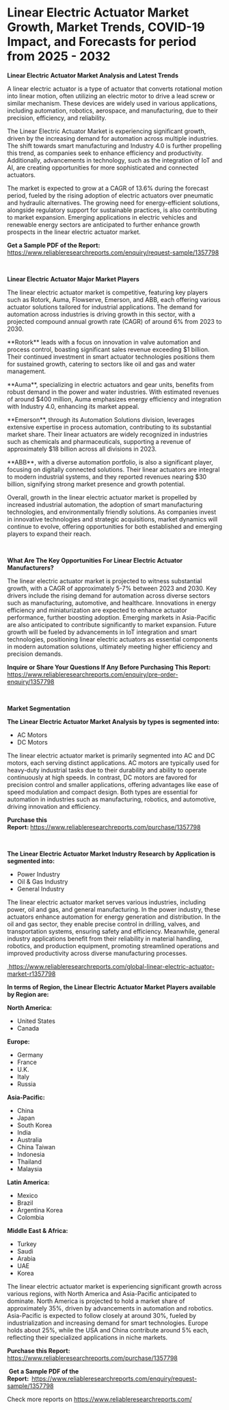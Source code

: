 <p><h1>Linear Electric Actuator Market Growth, Market Trends, COVID-19 Impact, and Forecasts for period from 2025 - 2032</h1></p><p><strong>Linear Electric Actuator Market Analysis and Latest Trends</strong></p>
<p><p>A linear electric actuator is a type of actuator that converts rotational motion into linear motion, often utilizing an electric motor to drive a lead screw or similar mechanism. These devices are widely used in various applications, including automation, robotics, aerospace, and manufacturing, due to their precision, efficiency, and reliability.</p><p>The Linear Electric Actuator Market is experiencing significant growth, driven by the increasing demand for automation across multiple industries. The shift towards smart manufacturing and Industry 4.0 is further propelling this trend, as companies seek to enhance efficiency and productivity. Additionally, advancements in technology, such as the integration of IoT and AI, are creating opportunities for more sophisticated and connected actuators.</p><p>The market is expected to grow at a CAGR of 13.6% during the forecast period, fueled by the rising adoption of electric actuators over pneumatic and hydraulic alternatives. The growing need for energy-efficient solutions, alongside regulatory support for sustainable practices, is also contributing to market expansion. Emerging applications in electric vehicles and renewable energy sectors are anticipated to further enhance growth prospects in the linear electric actuator market.</p></p>
<p><strong>Get a Sample PDF of the Report:&nbsp;</strong> <a href="https://www.reliableresearchreports.com/enquiry/request-sample/1357798?utm_campaign=2463&utm_medium=2&utm_source=Github&utm_content=ia&utm_term=16022025&utm_id=linear-electric-actuator">https://www.reliableresearchreports.com/enquiry/request-sample/1357798</a></p>
<p>&nbsp;</p>
<p><strong>Linear Electric Actuator Major Market Players</strong></p>
<p><p>The linear electric actuator market is competitive, featuring key players such as Rotork, Auma, Flowserve, Emerson, and ABB, each offering various actuator solutions tailored for industrial applications. The demand for automation across industries is driving growth in this sector, with a projected compound annual growth rate (CAGR) of around 6% from 2023 to 2030.</p><p>**Rotork** leads with a focus on innovation in valve automation and process control, boasting significant sales revenue exceeding $1 billion. Their continued investment in smart actuator technologies positions them for sustained growth, catering to sectors like oil and gas and water management.</p><p>**Auma**, specializing in electric actuators and gear units, benefits from robust demand in the power and water industries. With estimated revenues of around $400 million, Auma emphasizes energy efficiency and integration with Industry 4.0, enhancing its market appeal.</p><p>**Emerson**, through its Automation Solutions division, leverages extensive expertise in process automation, contributing to its substantial market share. Their linear actuators are widely recognized in industries such as chemicals and pharmaceuticals, supporting a revenue of approximately $18 billion across all divisions in 2023.</p><p>**ABB**, with a diverse automation portfolio, is also a significant player, focusing on digitally connected solutions. Their linear actuators are integral to modern industrial systems, and they reported revenues nearing $30 billion, signifying strong market presence and growth potential.</p><p>Overall, growth in the linear electric actuator market is propelled by increased industrial automation, the adoption of smart manufacturing technologies, and environmentally friendly solutions. As companies invest in innovative technologies and strategic acquisitions, market dynamics will continue to evolve, offering opportunities for both established and emerging players to expand their reach.</p></p>
<p>&nbsp;</p>
<p><strong>What Are The Key Opportunities For Linear Electric Actuator Manufacturers?</strong></p>
<p><p>The linear electric actuator market is projected to witness substantial growth, with a CAGR of approximately 5-7% between 2023 and 2030. Key drivers include the rising demand for automation across diverse sectors such as manufacturing, automotive, and healthcare. Innovations in energy efficiency and miniaturization are expected to enhance actuator performance, further boosting adoption. Emerging markets in Asia-Pacific are also anticipated to contribute significantly to market expansion. Future growth will be fueled by advancements in IoT integration and smart technologies, positioning linear electric actuators as essential components in modern automation solutions, ultimately meeting higher efficiency and precision demands.</p></p>
<p><strong>Inquire or Share Your Questions If Any Before Purchasing This Report:</strong> <a href="https://www.reliableresearchreports.com/enquiry/pre-order-enquiry/1357798?utm_campaign=2463&utm_medium=2&utm_source=Github&utm_content=ia&utm_term=16022025&utm_id=linear-electric-actuator">https://www.reliableresearchreports.com/enquiry/pre-order-enquiry/1357798</a></p>
<p>&nbsp;</p>
<p><strong>Market Segmentation</strong></p>
<p><strong>The Linear Electric Actuator Market Analysis by types is segmented into:</strong></p>
<p><ul><li>AC Motors</li><li>DC Motors</li></ul></p>
<p><p>The linear electric actuator market is primarily segmented into AC and DC motors, each serving distinct applications. AC motors are typically used for heavy-duty industrial tasks due to their durability and ability to operate continuously at high speeds. In contrast, DC motors are favored for precision control and smaller applications, offering advantages like ease of speed modulation and compact design. Both types are essential for automation in industries such as manufacturing, robotics, and automotive, driving innovation and efficiency.</p></p>
<p><strong>Purchase this Report:&nbsp;</strong><a href="https://www.reliableresearchreports.com/purchase/1357798?utm_campaign=2463&utm_medium=2&utm_source=Github&utm_content=ia&utm_term=16022025&utm_id=linear-electric-actuator">https://www.reliableresearchreports.com/purchase/1357798</a></p>
<p>&nbsp;</p>
<p><strong>The Linear Electric Actuator Market Industry Research by Application is segmented into:</strong></p>
<p><ul><li>Power Industry</li><li>Oil & Gas Industry</li><li>General Industry</li></ul></p>
<p><p>The linear electric actuator market serves various industries, including power, oil and gas, and general manufacturing. In the power industry, these actuators enhance automation for energy generation and distribution. In the oil and gas sector, they enable precise control in drilling, valves, and transportation systems, ensuring safety and efficiency. Meanwhile, general industry applications benefit from their reliability in material handling, robotics, and production equipment, promoting streamlined operations and improved productivity across diverse manufacturing processes.</p></p>
<p><a href="https://www.reliableresearchreports.com/global-linear-electric-actuator-market-r1357798?utm_campaign=2463&utm_medium=2&utm_source=Github&utm_content=ia&utm_term=16022025&utm_id=linear-electric-actuator">&nbsp;https://www.reliableresearchreports.com/global-linear-electric-actuator-market-r1357798</a></p>
<p><strong>In terms of Region, the Linear Electric Actuator Market Players available by Region are:</strong></p>
<p>
    <p> <strong> North America: </strong>
        <ul>
            <li>United States</li>
            <li>Canada</li>
        </ul>
        </p> 
    <p> <strong> Europe: </strong>
        <ul>
            <li>Germany</li>
            <li>France</li>
            <li>U.K.</li>
            <li>Italy</li>
            <li>Russia</li>
        </ul>
        </p> 
    <p> <strong> Asia-Pacific: </strong>
        <ul>
            <li>China</li>
            <li>Japan</li>
            <li>South Korea</li>
            <li>India</li>
            <li>Australia</li>
            <li>China Taiwan</li>
            <li>Indonesia</li>
            <li>Thailand</li>
            <li>Malaysia</li>
        </ul>
        </p> 
    <p> <strong> Latin America: </strong>
        <ul>
            <li>Mexico</li>
            <li>Brazil</li>
            <li>Argentina Korea</li>
            <li>Colombia</li>
        </ul>
        </p> 
    <p> <strong> Middle East & Africa: </strong>
        <ul>
            <li>Turkey</li>
            <li>Saudi</li>
            <li>Arabia</li>
            <li>UAE</li>
            <li>Korea</li>
        </ul>
    </p>
    </p>
<p><p>The linear electric actuator market is experiencing significant growth across various regions, with North America and Asia-Pacific anticipated to dominate. North America is projected to hold a market share of approximately 35%, driven by advancements in automation and robotics. Asia-Pacific is expected to follow closely at around 30%, fueled by industrialization and increasing demand for smart technologies. Europe holds about 25%, while the USA and China contribute around 5% each, reflecting their specialized applications in niche markets.</p></p>
<p><strong>Purchase this Report: </strong><a href="https://www.reliableresearchreports.com/purchase/1357798?utm_campaign=2463&utm_medium=2&utm_source=Github&utm_content=ia&utm_term=16022025&utm_id=linear-electric-actuator">https://www.reliableresearchreports.com/purchase/1357798</a></p>
<p>&nbsp;<strong>Get a Sample PDF of the Report:&nbsp;&nbsp;</strong><a href="https://www.reliableresearchreports.com/enquiry/request-sample/1357798?utm_campaign=2463&utm_medium=2&utm_source=Github&utm_content=ia&utm_term=16022025&utm_id=linear-electric-actuator">https://www.reliableresearchreports.com/enquiry/request-sample/1357798</a></p>
<p><strong></strong></p>
<p>Check more reports on <a href="https://www.reliableresearchreports.com/?utm_campaign=2463&utm_medium=2&utm_source=Github&utm_content=ia&utm_term=16022025&utm_id=linear-electric-actuator">https://www.reliableresearchreports.com/</a></p>